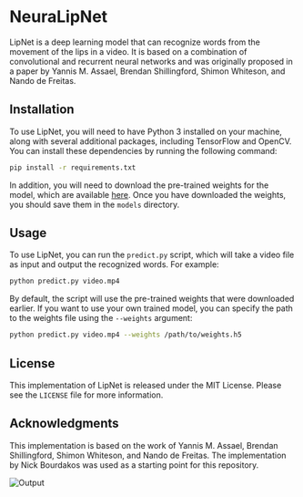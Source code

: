
# NeuraLipNet

LipNet is a deep learning model that can recognize words from the movement of the lips in a video. It is based on a combination of convolutional and recurrent neural networks and was originally proposed in a paper by Yannis M. Assael, Brendan Shillingford, Shimon Whiteson, and Nando de Freitas. 

## Installation

To use LipNet, you will need to have Python 3 installed on your machine, along with several additional packages, including TensorFlow and OpenCV. You can install these dependencies by running the following command:

```bash
pip install -r requirements.txt
```

In addition, you will need to download the pre-trained weights for the model, which are available [here](https://drive.google.com/open?id=1ycUyj6myMsrMq3mJTW-6azUKGveCY53K). Once you have downloaded the weights, you should save them in the `models` directory.

## Usage

To use LipNet, you can run the `predict.py` script, which will take a video file as input and output the recognized words. For example:

```bash
python predict.py video.mp4
```

By default, the script will use the pre-trained weights that were downloaded earlier. If you want to use your own trained model, you can specify the path to the weights file using the `--weights` argument:

```bash
python predict.py video.mp4 --weights /path/to/weights.h5
```

## License

This implementation of LipNet is released under the MIT License. Please see the `LICENSE` file for more information.

## Acknowledgments

This implementation is based on the work of Yannis M. Assael, Brendan Shillingford, Shimon Whiteson, and Nando de Freitas. The implementation by Nick Bourdakos was used as a starting point for this repository.

![Output](https://github.com/Shubhajaiswal/Neuralipnet/assets/72022772/86cc271c-b031-47c1-bf4d-cd75762161a2)

